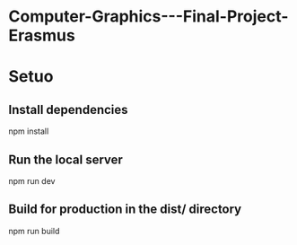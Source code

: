 # Computer-Graphics---Final-Project-Erasmus



# Setuo
## Install dependencies
npm install

## Run the local server
npm run dev

## Build for production in the dist/ directory
npm run build

